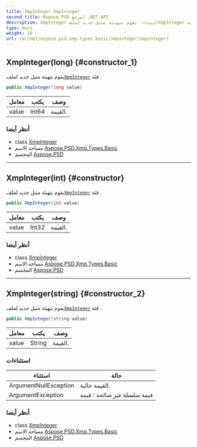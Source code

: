```yaml
---
title: XmpInteger.XmpInteger
second_title: Aspose.PSD لمرجع .NET API
description: XmpInteger البناء. يقوم بتهيئة مثيل جديد لملفXmpInteger فئة .
type: docs
weight: 10
url: /ar/net/aspose.psd.xmp.types.basic/xmpinteger/xmpinteger/
---
```

## XmpInteger(long) {#constructor_1}

يقوم بتهيئة مثيل جديد لملف[`XmpInteger`](../) فئة .

```csharp
public XmpInteger(long value)
```

| معامل | يكتب | وصف |
| --- | --- | --- |
| value | Int64 | القيمة. |

### أنظر أيضا

* class [XmpInteger](../)
* مساحة الاسم [Aspose.PSD.Xmp.Types.Basic](../../xmpinteger/)
* المجسم [Aspose.PSD](../../../)

---

## XmpInteger(int) {#constructor}

يقوم بتهيئة مثيل جديد لملف[`XmpInteger`](../) فئة .

```csharp
public XmpInteger(int value)
```

| معامل | يكتب | وصف |
| --- | --- | --- |
| value | Int32 | القيمة. |

### أنظر أيضا

* class [XmpInteger](../)
* مساحة الاسم [Aspose.PSD.Xmp.Types.Basic](../../xmpinteger/)
* المجسم [Aspose.PSD](../../../)

---

## XmpInteger(string) {#constructor_2}

يقوم بتهيئة مثيل جديد لملف[`XmpInteger`](../) فئة .

```csharp
public XmpInteger(string value)
```

| معامل | يكتب | وصف |
| --- | --- | --- |
| value | String | القيمة. |

### استثناءات

| استثناء | حالة |
| --- | --- |
| ArgumentNullException | القيمة خالية. |
| ArgumentException | قيمة سلسلة غير صالحة ؛ قيمة |

### أنظر أيضا

* class [XmpInteger](../)
* مساحة الاسم [Aspose.PSD.Xmp.Types.Basic](../../xmpinteger/)
* المجسم [Aspose.PSD](../../../)


